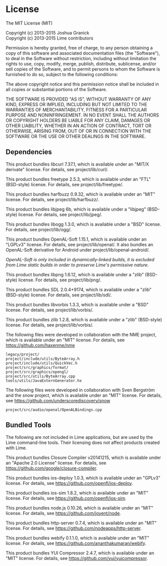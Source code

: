 License
=======

The MIT License (MIT)

Copyright (c) 2013-2015 Joshua Granick  
Copyright (c) 2013-2015 Lime contributors

Permission is hereby granted, free of charge, to any person obtaining a copy
of this software and associated documentation files (the "Software"), to deal
in the Software without restriction, including without limitation the rights
to use, copy, modify, merge, publish, distribute, sublicense, and/or sell
copies of the Software, and to permit persons to whom the Software is
furnished to do so, subject to the following conditions:

The above copyright notice and this permission notice shall be included in
all copies or substantial portions of the Software.

THE SOFTWARE IS PROVIDED "AS IS", WITHOUT WARRANTY OF ANY KIND, EXPRESS OR
IMPLIED, INCLUDING BUT NOT LIMITED TO THE WARRANTIES OF MERCHANTABILITY,
FITNESS FOR A PARTICULAR PURPOSE AND NONINFRINGEMENT. IN NO EVENT SHALL THE
AUTHORS OR COPYRIGHT HOLDERS BE LIABLE FOR ANY CLAIM, DAMAGES OR OTHER
LIABILITY, WHETHER IN AN ACTION OF CONTRACT, TORT OR OTHERWISE, ARISING FROM,
OUT OF OR IN CONNECTION WITH THE SOFTWARE OR THE USE OR OTHER DEALINGS IN
THE SOFTWARE.


Dependencies
------------

This product bundles libcurl 7.37.1, which is available under an
"MIT/X derivate" license. For details, see project/lib/curl/.

This product bundles freetype 2.5.3, which is available under an
"FTL" (BSD-style) license. For details, see project/lib/freetype/.

This product bundles harfbuzz 0.9.32, which is available under an
"MIT" license. For details, see project/lib/harfbuzz/.

This product bundles libjpeg 6b, which is available under a
"libjpeg" (BSD-style) license. For details, see project/lib/jpeg/.

This product bundles libogg 1.3.0, which is available under a
"BSD" license. For details, see project/lib/ogg/.

This product bundles OpenAL-Soft 1.15.1, which is available under an
"LGPLv3" license. For details, see project/lib/openal/. It also bundles
an OpenAL-Soft derivative for Android under project/lib/openal-android/.

_OpenAL-Soft is only included in dynamically-linked builds, it is excluded
from Lime static builds in order to preserve Lime's permissive nature._

This product bundles libpng 1.6.12, which is available under a
"zlib" (BSD-style) license. For details, see project/lib/png/.

This product bundles SDL 2.0.4+9174, which is available under a
"zlib" (BSD-style) license. For details, see project/lib/sdl/.

This product bundles libvorbis 1.3.3, which is available under a
"BSD" license. For details, see project/lib/vorbis/.

This product bundles zlib 1.2.8, which is available under a
"zlib" (BSD-style) license. For details, see project/lib/vorbis/.

The following files were developed in collaboration with the NME project,
which is available under an "MIT" license. For details, see
https://github.com/haxenme/nme

    legacy/project/
    project/include/utils/ByteArray.h
    project/include/utils/QuickVec.h
    project/src/graphics/format/
    project/src/graphics/opengl/
    project/src/utils/ByteArray.cpp
    tools/utils/JavaExternGenerator.hx

The following files were developed in collaboration with Sven Bergström
and the snow project, which is available under an "MIT" license. For 
details, see https://github.com/underscorediscovery/snow

    project/src/audio/openal/OpenALBindings.cpp


Bundled Tools
-------------

The following are not included in Lime applications, but are used by
the Lime command-line tools. Their licensing does not affect products 
created with Lime.

This product bundles Closure Compiler v20141215, which is available under an
"Apache 2.0 License" license. For details, see 
https://github.com/google/closure-compiler.

This product bundles ios-deploy 1.0.3, which is available under an
"GPLv3" license. For details, see https://github.com/openfl/ios-deploy.

This product bundles ios-sim 1.8.2, which is available under an
"MIT" license. For details, see https://github.com/openfl/ios-sim.

This product bundles node.js 0.10.26, which is available under an
"MIT" license. For details, see https://github.com/joyent/node.

This product bundles http-server 0.7.4, which is available under an
"MIT" license. For details, see https://github.com/nodeapps/http-server.

This product bundles webify 0.1.1.0, which is available under an
"MIT" license. For details, see https://github.com/ananthakumaran/webify.

This product bundles YUI Compressor 2.4.7, which is available under an
"MIT" license. For details, see https://github.com/yui/yuicompressor.
